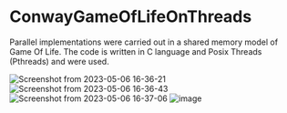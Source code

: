 # ConwayGameOfLifeOnThreads
Parallel implementations were carried out in a shared memory model of Game Of Life. The code is written in C language and Posix Threads (Pthreads) and were used.

![Screenshot from 2023-05-06 16-36-21](https://user-images.githubusercontent.com/125253097/236621867-e68292d8-24b6-47fd-95b0-6299b1b75987.png)
![Screenshot from 2023-05-06 16-36-43](https://user-images.githubusercontent.com/125253097/236621873-6854e6e3-775e-4878-b20c-3cbd6693b8d1.png)
![Screenshot from 2023-05-06 16-37-06](https://user-images.githubusercontent.com/125253097/236621875-8f933478-2075-4c82-b711-99854a9933cf.png)
![image](https://user-images.githubusercontent.com/125253097/236622666-6281ac22-f2e0-4bf6-867d-f6bbd4055e27.png)

